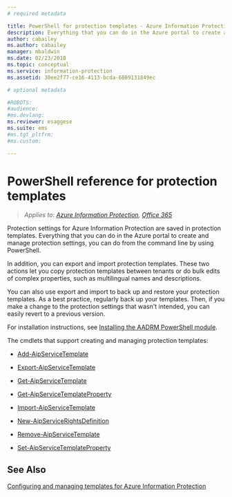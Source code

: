 ```yaml
---
# required metadata

title: PowerShell for protection templates - Azure Information Protection
description: Everything that you can do in the Azure portal to create and manage protection templates, you can do from the command line, by using PowerShell. In addition, you can export and import templates, so that you can copy templates between tenants or perform bulk edits of complex properties in templates, such as multilingual names and descriptions.
author: cabailey
ms.author: cabailey
manager: mbaldwin
ms.date: 02/23/2018
ms.topic: conceptual
ms.service: information-protection
ms.assetid: 30ee2f77-ce16-4113-bcda-6089131849ec

# optional metadata

#ROBOTS:
#audience:
#ms.devlang:
ms.reviewer: esaggese
ms.suite: ems
#ms.tgt_pltfrm:
#ms.custom:

---
```




# PowerShell reference for protection templates

>*Applies to: [Azure Information Protection](https://azure.microsoft.com/pricing/details/information-protection), [Office 365](http://download.microsoft.com/download/E/C/F/ECF42E71-4EC0-48FF-AA00-577AC14D5B5C/Azure_Information_Protection_licensing_datasheet_EN-US.pdf)*

Protection settings for Azure Information Protection are saved in protection templates. Everything that you can do in the Azure portal to create and manage protection settings, you can do from the command line by using PowerShell. 

In addition, you can export and import protection templates. These two actions let you copy protection templates between tenants or do bulk edits of complex properties, such as multilingual names and descriptions.

You can also use export and import to back up and restore your protection templates. As a best practice, regularly back up your templates. Then, if you make a change to the protection settings that wasn't intended, you can easily revert to a previous version.

For installation instructions, see [Installing the AADRM PowerShell module](install-powershell.md).

The cmdlets that support creating and managing protection templates:

- [Add-AipServiceTemplate](/powershell/module/aipservice/add-aadrmtemplate)

- [Export-AipServiceTemplate](/powershell/module/aipservice/export-aadrmtemplate)

- [Get-AipServiceTemplate](/powershell/module/aipservice/get-aadrmtemplate)

- [Get-AipServiceTemplateProperty](/powershell/module/aipservice/get-aadrmtemplateproperty)

- [Import-AipServiceTemplate](/powershell/module/aipservice/import-aadrmtemplate)

- [New-AipServiceRightsDefinition](/powershell/module/aipservice/new-aadrmrightsdefinition)

- [Remove-AipServiceTemplate](/powershell/module/aipservice/remove-aadrmtemplate)

- [Set-AipServiceTemplateProperty](/powershell/module/aipservice/set-aadrmtemplateproperty)



## See Also
[Configuring and managing templates for Azure Information Protection](configure-policy-templates.md)

